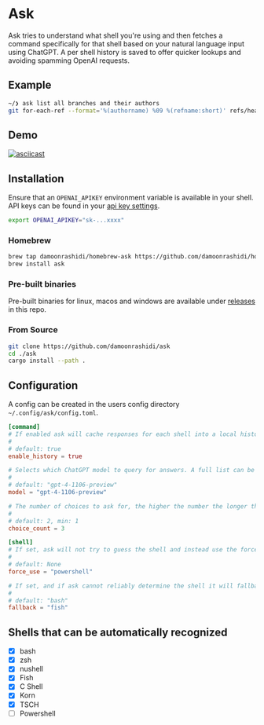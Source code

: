 # Ask

Ask tries to understand what shell you're using and then fetches a command specifically for that shell based on your natural language input using ChatGPT. A per shell history is saved to offer quicker lookups and avoiding spamming OpenAI requests.

## Example

```bash
~/❯ ask list all branches and their authors
git for-each-ref --format='%(authorname) %09 %(refname:short)' refs/heads/
```

## Demo

[![asciicast](https://asciinema.org/a/ndUtX47ehTMplYa8ybHN9Rt0o.svg)](https://asciinema.org/a/ndUtX47ehTMplYa8ybHN9Rt0o)

## Installation

Ensure that an `OPENAI_APIKEY` environment variable is available in your shell. API keys can be found in your [api key settings](https://platform.openai.com/api-keys).

```bash
export OPENAI_APIKEY="sk-...xxxx"
```

### Homebrew

```bash
brew tap damoonrashidi/homebrew-ask https://github.com/damoonrashidi/homebrew-ask
brew install ask
```

### Pre-built binaries

Pre-built binaries for linux, macos and windows are available under [releases](https://github.com/damoonrashidi/ask/releases) in this repo.

### From Source

```bash
git clone https://github.com/damoonrashidi/ask
cd ./ask
cargo install --path .
```

## Configuration

A config can be created in the users config directory `~/.config/ask/config.toml`.

```toml
[command]
# If enabled ask will cache responses for each shell into a local history. This yields faster answers for repeated questions and helps avoiding API requests.
#
# default: true
enable_history = true

# Selects which ChatGPT model to query for answers. A full list can be found in the API documentation: https://platform.openai.com/docs/models
#
# default: "gpt-4-1106-preview"
model = "gpt-4-1106-preview"

# The number of choices to ask for, the higher the number the longer the requests will take.
#
# default: 2, min: 1
choice_count = 3

[shell]
# If set, ask will not try to guess the shell and instead use the force_use shell name.
#
# default: None
force_use = "powershell"

# If set, and if ask cannot reliably determine the shell it will fallback to this shell. Overriden by `force_use`
#
# default: "bash"
fallback = "fish"
```

## Shells that can be automatically recognized

- [x] bash
- [x] zsh
- [x] nushell
- [x] Fish
- [x] C Shell
- [x] Korn
- [x] TSCH
- [ ] Powershell
